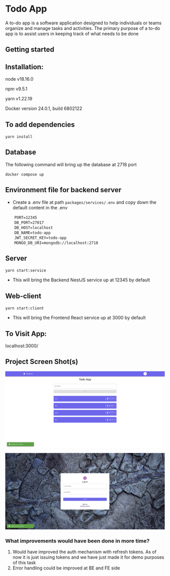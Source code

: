 # Todo App

A to-do app is a software application designed to help individuals or teams organize and manage tasks
and activities. The primary purpose of a to-do app is to assist users in keeping track of what needs
to be done

## Getting started

## Installation:

node v18.16.0

npm v9.5.1

yarn v1.22.19

Docker version 24.0.1, build 6802122

## To add dependencies

```
yarn install
```

## Database

The following command will bring up the database at 2718 port

```
docker compose up
```

## Environment file for backend server

- Create a .env file at path `packages/services/.env` and copy down the default content in the .env

```
    PORT=12345
    DB_PORT=27017
    DB_HOST=localhost
    DB_NAME=todo-app
    JWT_SECRET_KEY=todo-app
    MONGO_DB_URI=mongodb://localhost:2718
```

## Server

```
yarn start:service
```

- This will bring the Backend NestJS service up at 12345 by default

## Web-client

```
yarn start:client
```

- This will bring the Frontend React service up at 3000 by default

## To Visit App:

localhost:3000/

## Project Screen Shot(s)

![![App Image](public/image-1.png)](public/image-1.png)

![Alt text](public/image.png)

### What improvements would have been done in more time?

1. Would have improved the auth mechanism with refresh tokens. As of now it is just issuing tokens and we have just made it for demo purposes of this task
2. Error handling could be improved at BE and FE side
